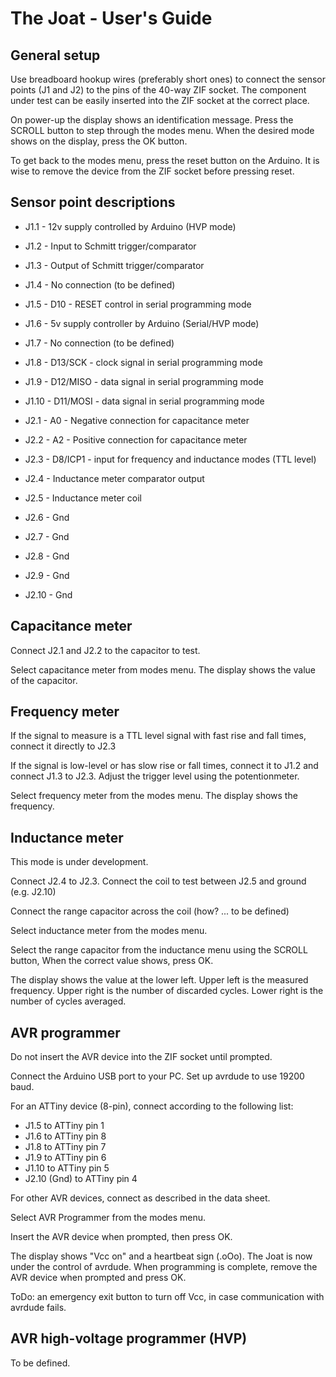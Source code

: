 # The Joat - User's Guide

## General setup

Use breadboard hookup wires (preferably short ones) to connect the sensor points (J1 and J2) to
the pins of the 40-way ZIF socket. The component under test can be easily inserted into the
ZIF socket at the correct place.

On power-up the display shows an identification message. Press the SCROLL button to step through the modes menu.
When the desired mode shows on the display, press the OK button.

To get back to the modes menu, press the reset button on the Arduino. It is wise to remove the device
from the ZIF socket before pressing reset.

## Sensor point descriptions

* J1.1 - 12v supply controlled by Arduino (HVP mode)
* J1.2 - Input to Schmitt trigger/comparator
* J1.3 - Output of Schmitt trigger/comparator
* J1.4 - No connection (to be defined)
* J1.5 - D10 - RESET control in serial programming mode

* J1.6 - 5v supply controller by Arduino (Serial/HVP mode)
* J1.7 - No connection (to be defined)
* J1.8 - D13/SCK - clock signal in serial programming mode
* J1.9 - D12/MISO - data signal in serial programming mode
* J1.10 - D11/MOSI - data signal in serial programming mode

* J2.1 - A0 - Negative connection for capacitance meter
* J2.2 - A2 - Positive connection for capacitance meter
* J2.3 - D8/ICP1 - input for frequency and inductance modes (TTL level)
* J2.4 - Inductance meter comparator output
* J2.5 - Inductance meter coil

* J2.6 - Gnd
* J2.7 - Gnd
* J2.8 - Gnd
* J2.9 - Gnd
* J2.10 - Gnd

## Capacitance meter

Connect J2.1 and J2.2 to the capacitor to test.

Select capacitance meter from modes menu.  The display shows the value of the capacitor.

## Frequency meter

If the signal to measure is a TTL level signal with fast rise and fall times, connect it directly
to J2.3

If the signal is low-level or has slow rise or fall times, connect it to J1.2 and connect J1.3 to J2.3.
Adjust the trigger level using the potentionmeter.

Select frequency meter from the modes menu. The display shows the frequency.

## Inductance meter

This mode is under development.

Connect J2.4 to J2.3. Connect the coil to test between J2.5 and ground (e.g. J2.10)

Connect the range capacitor across the coil (how? ... to be defined)

Select inductance meter from the modes menu.

Select the range capacitor from the inductance menu using the SCROLL button, When the correct value
shows, press OK.

The display shows the value at the lower left. Upper left is the measured frequency.
Upper right is the number of discarded cycles. Lower right is the number of cycles averaged.

## AVR programmer

Do not insert the AVR device into the ZIF socket until prompted.

Connect the Arduino USB port to your PC. Set up avrdude to use 19200 baud.

For an ATTiny device (8-pin), connect according to the following list:
* J1.5 to ATTiny pin 1
* J1.6 to ATTiny pin 8
* J1.8 to ATTiny pin 7
* J1.9 to ATTiny pin 6
* J1.10 to ATTiny pin 5
* J2.10 (Gnd) to ATTiny pin 4

For other AVR devices, connect as described in the data sheet.

Select AVR Programmer from the modes menu.

Insert the AVR device when prompted, then press OK.

The display shows "Vcc on"  and a heartbeat sign (.oOo). The Joat is now under the control of avrdude. When
programming is complete, remove the AVR device when prompted and press OK.

ToDo: an emergency exit button to turn off Vcc, in case communication with avrdude fails.

## AVR high-voltage programmer (HVP)

To be defined.


